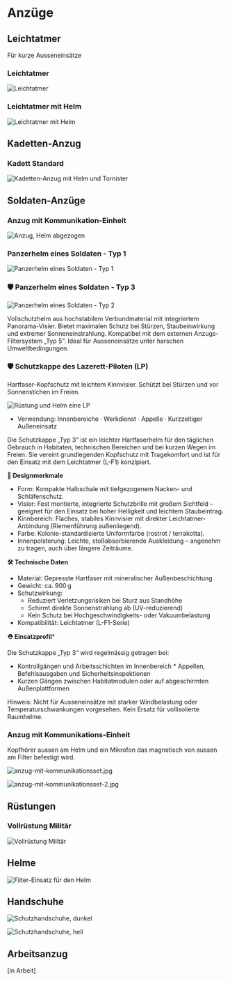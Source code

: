 # Anzüge

## Leichtatmer

Für kurze Ausseneinsätze

### Leichtatmer

![Leichtatmer](../_images/technologie/anzuege/leichtatmer.jpg)

### Leichtatmer mit Helm

![Leichtatmer mit Helm](../_images/technologie/anzuege/leichtatmer-mit-helm.jpg)

## Kadetten-Anzug

### Kadett Standard

![Kadetten-Anzug mit Helm und Tornister](../_images/technologie/anzuege/anzug-helm-abgezogen-filter.jpg)

## Soldaten-Anzüge

### Anzug mit Kommunikation-Einheit

![Anzug, Helm abgezogen](../_images/technologie/anzuege/anzug-helm-abgezogen-filter.jpg)

### Panzerhelm eines Soldaten - Typ 1

![Panzerhelm eines Soldaten - Typ 1](../_images/technologie/anzuege/soldat-panzerhelm.jpg)

### 🛡 Panzerhelm eines Soldaten - Typ 3

![Panzerhelm eines Soldaten - Typ 2](../_images/technologie/anzuege/soldat-panzerhelm-typ-3.jpg)

Vollschutzhelm aus hochstabilem Verbundmaterial mit integriertem Panorama-Visier. Bietet maximalen Schutz bei Stürzen, Staubeinwirkung und extremer Sonneneinstrahlung. Kompatibel mit dem externen Anzugs-Filtersystem „Typ 5“. Ideal für Ausseneinsätze unter harschen Umweltbedingungen.

### 🛡 Schutzkappe des Lazerett-Piloten (LP)

Hartfaser-Kopfschutz mit leichtem Kinnvisier. Schützt bei Stürzen und vor Sonnenstichen im Freien.

![Rüstung und Helm eine LP](../_images/technologie/anzuege/lp-anzug.jpg)

* Verwendung: Innenbereiche · Werkdienst · Appelle · Kurzzeitiger Außeneinsatz

Die Schutzkappe „Typ 3“ ist ein leichter Hartfaserhelm für den täglichen Gebrauch in Habitaten, technischen Bereichen und bei kurzen Wegen im Freien. Sie vereint grundlegenden Kopfschutz mit Tragekomfort und ist für den Einsatz mit dem Leichtatmer (L-F1) konzipiert.

**🔩 Designmerkmale**

* Form: Kompakte Halbschale mit tiefgezogenem Nacken- und Schläfenschutz.
* Visier: Fest montierte, integrierte Schutzbrille mit großem Sichtfeld – geeignet für den Einsatz bei hoher Helligkeit und leichtem Staubeintrag.
* Kinnbereich: Flaches, stabiles Kinnvisier mit direkter Leichtatmer-Anbindung (Riemenführung außenliegend).
* Farbe: Kolonie-standardisierte Uniformfarbe (rostrot / terrakotta).
* Innenpolsterung: Leichte, stoßabsorbierende Auskleidung – angenehm zu tragen, auch über längere Zeiträume.

**🛠️ Technische Daten**

* Material: Gepresste Hartfaser mit mineralischer Außenbeschichtung
* Gewicht: ca. 900 g
* Schutzwirkung:
    * Reduziert Verletzungsrisiken bei Sturz aus Standhöhe
    * Schirmt direkte Sonnenstrahlung ab (UV-reduzierend)
    * Kein Schutz bei Hochgeschwindigkeits- oder Vakuumbelastung
* Kompatibilität: Leichtatmer (L-F1-Serie)

**⛑️ Einsatzprofil***

Die Schutzkappe „Typ 3“ wird regelmässig getragen bei:

* Kontrollgängen und Arbeitsschichten im Innenbereich * Appellen, Befehlsausgaben und Sicherheitsinspektionen
* Kurzen Gängen zwischen Habitatmodulen oder auf abgeschirmten Außenplattformen

Hinweis:
Nicht für Ausseneinsätze mit starker Windbelastung oder Temperaturschwankungen vorgesehen. Kein Ersatz für vollisolierte Raumhelme.

### Anzug mit Kommunikations-Einheit

Kopfhörer aussen am Helm und ein Mikrofon das magnetisch von aussen am Filter befestigt wird.

![anzug-mit-kommunikationsset.jpg](../_images/technologie/anzuege/anzug-mit-kommunikationsset.jpg)

![anzug-mit-kommunikationsset-2.jpg](../_images/technologie/anzuege/anzug-mit-kommunikationsset-2.jpg)

## Rüstungen

### Vollrüstung Militär

![Vollrüstung Militär](../_images/technologie/anzuege/soldat-ruestung.jpg)

## Helme

![Filter-Einsatz für den Helm](../_images/technologie/anzuege/filter-einsatz.jpg)

## Handschuhe

![Schutzhandschuhe, dunkel](../_images/technologie/anzuege/handschuhe-dunkel.jpg)

![Schutzhandschuhe, hell](../_images/technologie/anzuege/handschuhe-hell.jpg)

## Arbeitsanzug

[in Arbeit]
